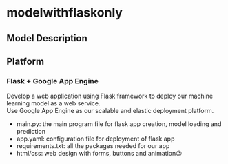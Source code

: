 # modelwithflaskonly
## Model Description

## Platform
### Flask + Google App Engine
Develop a web application using Flask framework to deploy our machine learning model as a web service.</br>
Use Google App Engine as our scalable and elastic deployment platform.

* main.py: the main program file for flask app creation, model loading and prediction
* app.yaml: configuration file for deployment of flask app
* requirements.txt: all the packages needed for our app
* html/css: web design with forms, buttons and animation😉


